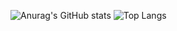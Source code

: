 ![Anurag's GitHub stats](https://github-readme-stats.vercel.app/api?username=ali-benny&show_icons=true&theme=dracula)
![Top Langs](https://github-readme-stats.vercel.app/api/top-langs/?username=ali-benny&layout=compact)
<!--
**ali-benny/ali-benny** is a ✨ _special_ ✨ repository because its `README.md` (this file) appears on your GitHub profile.

Here are some ideas to get you started:

- 🔭 I’m currently working on ...
- 🌱 I’m currently learning ...
- 👯 I’m looking to collaborate on ...
- 🤔 I’m looking for help with ...
- 💬 Ask me about ...
- 📫 How to reach me: ...
- 😄 Pronouns: ...
- ⚡ Fun fact: ...
-->
